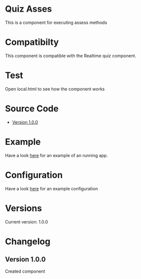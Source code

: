 # Quiz Asses 
This is a component for executing assess methods

# Compatibilty
This component is compatible with the Realtime quiz component.

# Test
Open local.html to see how the component works

# Source Code
* [Version 1.0.0](https://ffroehling.github.io/ccm_components/assess/versions/ccm.quiz_assess-1.0.0.js)

# Example 
Have a look [here](https://ffroehling.github.io/ccm_components/assess/local.html) for an example of an running app.

# Configuration
Have a look [here](https://ffroehling.github.io/ccm_components/assess/resources/configs.js) for an example configuration

# Versions
Current version: 1.0.0

# Changelog

## Version 1.0.0
Created component
